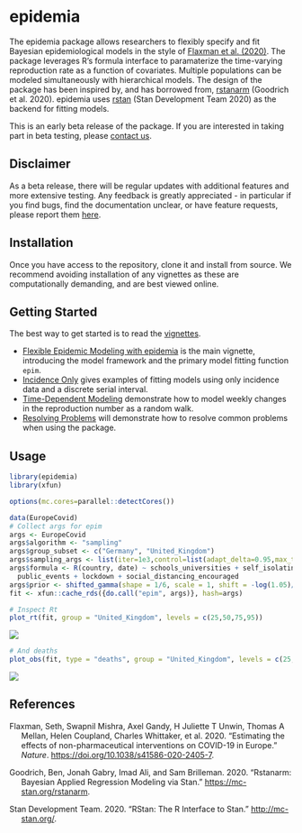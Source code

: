 epidemia
================

The epidemia package allows researchers to flexibly specify and fit
Bayesian epidemiological models in the style of [Flaxman et al. (2020)](https://www.nature.com/articles/s41586-020-2405-7).
The package leverages R’s formula interface to paramaterize the
time-varying reproduction rate as a function of covariates. Multiple
populations can be modeled simultaneously with hierarchical models. The
design of the package has been inspired by, and has borrowed from,
[rstanarm](https://mc-stan.org/rstanarm/) (Goodrich et al. 2020).
epidemia uses [rstan](https://mc-stan.org/rstan/) (Stan Development Team
2020) as the backend for fitting models.

This is an early beta release of the package. If you are interested in 
taking part in beta testing, please [contact us](mailto:james.scott15@imperial.ac.uk).

## Disclaimer

As a beta release, there will be regular
updates with additional features and more extensive testing. Any
feedback is greatly appreciated - in particular if you find bugs, find
the documentation unclear, or have feature requests, please report them
[here](https://github.com/ImperialCollegeLondon/epidemia/issues).

## Installation
Once you have access to the repository, clone it and install from source. 
We recommend avoiding
installation of any vignettes as these are computationally demanding,
and are best viewed online.

## Getting Started

The best way to get started is to read the
[vignettes](articles/index.html).

  - [Flexible Epidemic Modeling with
    epidemia](articles/introduction.html) is the main vignette,
    introducing the model framework and the primary model fitting
    function `epim`.
  - [Incidence Only](articles/IncidenceOnly.html) gives examples of
    fitting models using only incidence data and a discrete serial
    interval.
  - [Time-Dependent Modeling](articles/TimeDependentR.html) demonstrate
    how to model weekly changes in the reproduction number as a random
    walk.
  - [Resolving Problems](articles/ResolvingProblems.htm) will demonstrate how to resolve common problems when using the package.
  
## Usage

``` r
library(epidemia)
library(xfun)
```

``` r
options(mc.cores=parallel::detectCores())

data(EuropeCovid)
# Collect args for epim
args <- EuropeCovid
args$algorithm <- "sampling"
args$group_subset <- c("Germany", "United_Kingdom")
args$sampling_args <- list(iter=1e3,control=list(adapt_delta=0.95,max_treedepth=15),seed=12345)
args$formula <- R(country, date) ~ schools_universities + self_isolating_if_ill +
  public_events + lockdown + social_distancing_encouraged
args$prior <- shifted_gamma(shape = 1/6, scale = 1, shift = -log(1.05)/6)
fit <- xfun::cache_rds({do.call("epim", args)}, hash=args)
```

``` r
# Inspect Rt
plot_rt(fit, group = "United_Kingdom", levels = c(25,50,75,95))
```

![](https://github.com/ImperialCollegeLondon/epidemia/raw/master/README_files/figure-gfm/unnamed-chunk-1-1.png)<!-- -->

``` r
# And deaths
plot_obs(fit, type = "deaths", group = "United_Kingdom", levels = c(25,50,75,95))
```

![](https://github.com/ImperialCollegeLondon/epidemia/raw/master/README_files/figure-gfm/unnamed-chunk-1-2.png)<!-- -->

## References

<div id="refs" class="references hanging-indent">

<div id="ref-Flaxman2020">

Flaxman, Seth, Swapnil Mishra, Axel Gandy, H Juliette T Unwin, Thomas A
Mellan, Helen Coupland, Charles Whittaker, et al. 2020. “Estimating the
effects of non-pharmaceutical interventions on COVID-19 in Europe.”
*Nature*. <https://doi.org/10.1038/s41586-020-2405-7>.

</div>

<div id="ref-rstanarm">

Goodrich, Ben, Jonah Gabry, Imad Ali, and Sam Brilleman. 2020.
“Rstanarm: Bayesian Applied Regression Modeling via Stan.”
<https://mc-stan.org/rstanarm>.

</div>

<div id="ref-rstan">

Stan Development Team. 2020. “RStan: The R Interface to Stan.”
<http://mc-stan.org/>.

</div>

</div>
